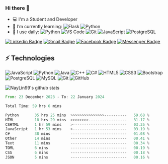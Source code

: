 ### Hi there 👋
- 💻 I'm a Student and Developer
- 🌱 I’m currently learning:
    ![Flask](https://img.shields.io/badge/-Flask-%23000?style=flat-round&logo=flask)
    ![Python](https://img.shields.io/badge/-Python-%2314354C?style=flat-round&logo=Python)
- 🚀 I use daily: 
    ![Python](https://img.shields.io/badge/-Python-%2314354C?style=flat-round&logo=Python)
    ![VS Code](https://img.shields.io/badge/-VS%20Code-007ACC?style=flat-round&logo=visual-studio-code)
    ![Git](https://img.shields.io/badge/-Git-black?style=flat-round&logo=git)
    ![JavaScript](https://img.shields.io/badge/-JavaScript-%23323330?style=flat-round&logo=javascript)
    ![PostgreSQL](https://img.shields.io/badge/-PostgreSQL-336791?style=flat-round&logo=postgresql)

[![Linkedin Badge](https://img.shields.io/badge/-naylintun-green?style=flat-round&logo=Linkedin&logoColor=white&link=https://www.linkedin.com/in/nay-lin-tun-30726b112/)](https://www.linkedin.com/in/nay-lin-tun-30726b112/ "LinkedIn")
[![Gmail Badge](https://img.shields.io/badge/-naylintun.dev@gmail.com-red?style=flat-round&logo=Gmail&logoColor=white&link=mailto:naylintun.dev@gmail.com)](mailto:naylintun.dev@gmail.com "Send me email!")
[![Facebook Badge](https://img.shields.io/badge/-NayLinTun-0078FF?style=flat-round&logo=Facebook&logoColor=white&link=https://www.facebook.com/konay99)](https://www.facebook.com/konay99 "Connect on Facebook")
[![Messenger Badge](https://img.shields.io/badge/-Messenger-0078FF?style=flat&logo=Messenger&logoColor=white)](https://m.me/konay99 "Connect on Messenger")

## ⚡ Technologies

![JavaScript](https://img.shields.io/badge/-JavaScript-%23323330?style=flat-round&logo=javascript)
![Python](https://img.shields.io/badge/-Python-%2314354C?style=flat-round&logo=Python)
![Java](https://img.shields.io/badge/-Java-E34A86?style=flat-round&logo=java)
![C++](https://img.shields.io/badge/C++-blue.svg?style=flat&logo=c%2B%2B)
![C#](https://img.shields.io/badge/C%23%20-%23239120.svg?&style=flat-round&logo=c-sharp)
![HTML5](https://img.shields.io/badge/-HTML5-E34F26?style=flat-round&logo=html5&logoColor=white)
![CSS3](https://img.shields.io/badge/-CSS3-1572B6?style=flat-round&logo=css3)
![Bootstrap](https://img.shields.io/badge/-Bootstrap-563D7C?style=flat-round&logo=bootstrap)
![PostgreSQL](https://img.shields.io/badge/-PostgreSQL-336791?style=flat-round&logo=postgresql)
![MySQL](https://img.shields.io/badge/-MySQL-black?style=flat-round&logo=mysql)
![Git](https://img.shields.io/badge/-Git-black?style=flat-round&logo=git)
![GitHub](https://img.shields.io/badge/-GitHub-181717?style=flat-round&logo=github)



![NayLin99's github stats](https://github-readme-stats.vercel.app/api?username=NayLin99&count_private=true&show_icons=true&theme=radical&include_all_commits=true)

<!--![Top Langs](https://github-readme-stats.vercel.app/api/top-langs/?username=NayLin99)-->

<!--START_SECTION:waka-->

```rust
From: 23 December 2023 - To: 22 January 2024

Total Time: 59 hrs 6 mins

Python       35 hrs 25 mins  >>>>>>>>>>>>>>>----------   59.68 %
HTML         18 hrs 29 mins  >>>>>>>>-----------------   31.17 %
CSHTML       1 hr 59 mins    >------------------------   03.35 %
JavaScript   1 hr 53 mins    >------------------------   03.19 %
C#           38 mins         -------------------------   01.08 %
Other        14 mins         -------------------------   00.41 %
Text         11 mins         -------------------------   00.34 %
TOML         6 mins          -------------------------   00.19 %
CSS          6 mins          -------------------------   00.18 %
JSON         5 mins          -------------------------   00.16 %
```

<!--END_SECTION:waka-->

<!--
![Metrics](https://github.com/NayLin99/NayLin99/blob/master/github-metrics.svg)
-->

<!--
![Visitor Badge](https://visitor-badge.laobi.icu/badge?page_id=NayLin99.NayLin99)
-->

<!--
**NayLin99/NayLin99** is a ✨ _special_ ✨ repository because its `README.md` (this file) appears on your GitHub profile.

Here are some ideas to get you started:

- 🔭 I’m currently working on ...
- 🌱 I’m currently learning ...
- 👯 I’m looking to collaborate on ...
- 🤔 I’m looking for help with ...
- 💬 Ask me about ...
- 📫 How to reach me: ...
- 😄 Pronouns: ...
- ⚡ Fun fact: ...
-->
